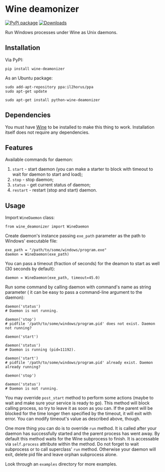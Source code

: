 Wine deamonizer
===============

[![PyPi package](https://badge.fury.io/py/wine-deamonizer.png)](http://badge.fury.io/py/wine-deamonizer/)
[![Downloads](https://pypip.in/d/wine-deamonizer/badge.png)](https://crate.io/packages/wine-deamonizer/)

Run Windows processes under Wine as Unix daemons.

Installation
------------

Via PyPI:

    pip install wine-deamonizer

As an Ubuntu package:

    sudo add-apt-repository ppa:il2horus/ppa
    sudo apt-get update

    sudo apt-get install python-wine-deamonizer

Dependencies
------------

You must have [Wine](http://www.winehq.org) to be installed to make this thing
to work. Installation itself does not require any dependencies.

Features
--------

Available commands for daemon:

1. `start` - start daemon (you can make a starter to block with timeout to wait
             for daemon to start and load);
2. `stop` - stop daemon;
3. `status` - get current status of daemon;
4. `restart` - restart (stop and start) daemon.

Usage
-----

Import `WineDaemon` class:

    from wine_deamonizer import WineDaemon

Create daemon's instance passing `exe_path` parameter as the path to Windows'
executable file:

    exe_path = "/path/to/some/windows/program.exe"
    daemon = WineDaemon(exe_path)

You can pass a timeout (fraction of seconds) for the deamon to start as well
(30 seconds by default):

    daemon = WineDaemon(exe_path, timeout=45.0)

Run some command by calling daemon with command's name as string parameter (
it can be easy to pass a command-line argument to the daemon):

    daemon('status')
    # Daemon is not running.

    daemon('stop')
    # pidfile '/path/to/some/windows/program.pid' does not exist. Daemon not running?

    daemon('start')

    daemon('status')
    # Daemon is running (pid=11192).

    daemon('start')
    # pidfile '/path/to/some/windows/program.pid' already exist. Daemon already running?

    daemon('stop')

    daemon('status')
    # Daemon is not running.

You may override `post_start` method to perform some actions (maybe to wait and
make sure your service is ready to go). This method will block calling process,
so try to leave it as soon as you can. If the parent will be blocked for the
time longer then specified by the timeout, it will exit with error. You can
modify timeout's value as described above, though.

One more thing you can do is to override `run` method. It is called after your
daemon has successfully started and the parent process has went away. By
default this method waits for the Wine subprocess to finish. It is accessable
via `self.process` attribute within the method. Do not forget to wait
subprocess or to call superclass' `run` method. Otherwise your daemon will
exit, delete pid file and leave orphan subprocess alone.

Look through an `examples` directory for more examples.
